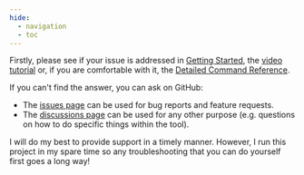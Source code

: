 ```yaml
---
hide:
  - navigation
  - toc
---
```


<!-- Copyright: © 2024 Jonathan Fox
License: GNU AGPL, version 3 or later; http://www.gnu.org/licenses/agpl.html
Full source code: https://github.com/jonathanfox5/gogadget -->

Firstly, please see if your issue is addressed in [Getting Started](../getting_started/getting_started.md), the [video tutorial](../getting_started/video_tutorial.md) or, if you are comfortable with it, the [Detailed Command Reference](../reference/command_reference.md).

If you can't find the answer, you can ask on GitHub:

- The [issues page](https://github.com/jonathanfox5/gogadget/issues) can be used for bug reports and feature requests.
- The [discussions page](https://github.com/jonathanfox5/gogadget/discussions) can be used for any other purpose (e.g. questions on how to do specific things within the tool).

I will do my best to provide support in a timely manner. However, I run this project in my spare time so any troubleshooting that you can do yourself first goes a long way!
